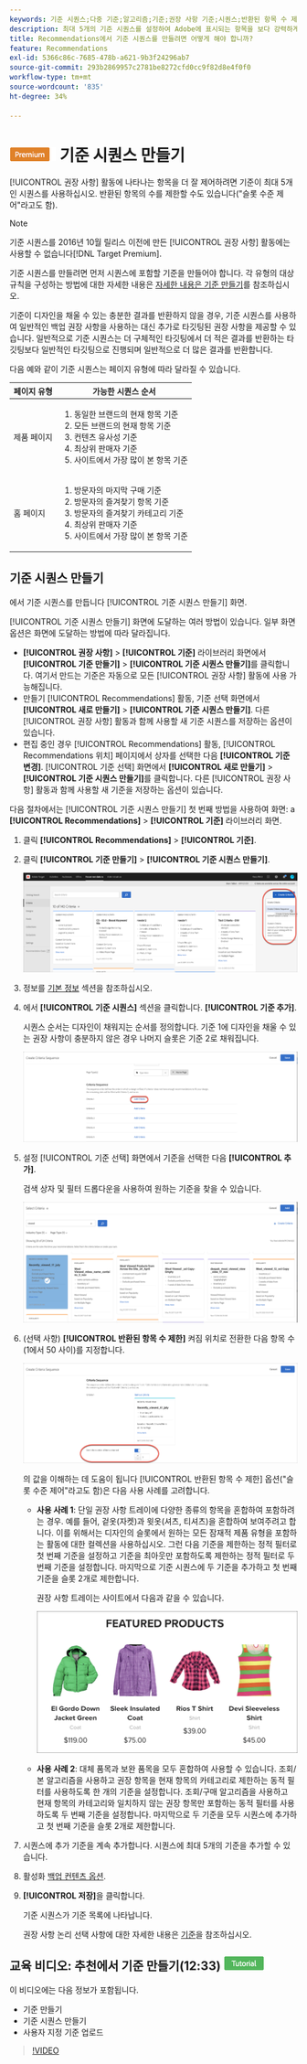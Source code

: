 ```yaml
---
keywords: 기준 시퀀스;다중 기준;알고리즘;기준;권장 사항 기준;시퀀스;반환된 항목 수 제한;슬롯 수준 제어;슬롯
description: 최대 5개의 기준 시퀀스를 설정하여 Adobe에 표시되는 항목을 보다 강력하게 제어하는 방법을 알아봅니다 [!DNL Target] Recommendations 활동.
title: Recommendations에서 기준 시퀀스를 만들려면 어떻게 해야 합니까?
feature: Recommendations
exl-id: 5366c86c-7685-478b-a621-9b3f24296ab7
source-git-commit: 293b2869957c2781be8272cfd0cc9f82d8e4f0f0
workflow-type: tm+mt
source-wordcount: '835'
ht-degree: 34%

---
```


# ![PREMIUM](/help/main/assets/premium.png) 기준 시퀀스 만들기

[!UICONTROL 권장 사항] 활동에 나타나는 항목을 더 잘 제어하려면 기준이 최대 5개인 시퀀스를 사용하십시오. 반환된 항목의 수를 제한할 수도 있습니다(&quot;슬롯 수준 제어&quot;라고도 함).

>[!NOTE]
>
>기준 시퀀스를 2016년 10월 릴리스 이전에 만든 [!UICONTROL 권장 사항] 활동에는 사용할 수 없습니다[!DNL Target Premium].

기준 시퀀스를 만들려면 먼저 시퀀스에 포함할 기준을 만들어야 합니다. 각 유형의 대상 규칙을 구성하는 방법에 대한 자세한 내용은 [자세한 내용은 기준 만들기](/help/main/c-recommendations/c-algorithms/create-new-algorithm.md)를 참조하십시오.

기준이 디자인을 채울 수 있는 충분한 결과를 반환하지 않을 경우, 기준 시퀀스를 사용하여 일반적인 백업 권장 사항을 사용하는 대신 추가로 타깃팅된 권장 사항을 제공할 수 있습니다. 일반적으로 기준 시퀀스는 더 구체적인 타깃팅에서 더 적은 결과를 반환하는 타깃팅보다 일반적인 타깃팅으로 진행되며 일반적으로 더 많은 결과를 반환합니다.

다음 예와 같이 기준 시퀀스는 페이지 유형에 따라 달라질 수 있습니다.

| 페이지 유형 | 가능한 시퀀스 순서 |
| --- | --- |
| 제품 페이지 | <ol><li>동일한 브랜드의 현재 항목 기준</li><li>모든 브랜드의 현재 항목 기준</li><li>컨텐츠 유사성 기준</li><li>최상위 판매자 기준</li><li>사이트에서 가장 많이 본 항목 기준</li></ol> |
| 홈 페이지 | <ol><li>방문자의 마지막 구매 기준 </li><li>방문자의 즐겨찾기 항목 기준</li><li>방문자의 즐겨찾기 카테고리 기준</li><li>최상위 판매자 기준</li><li>사이트에서 가장 많이 본 항목 기준</li></ol> |

## 기준 시퀀스 만들기

에서 기준 시퀀스를 만듭니다 [!UICONTROL 기준 시퀀스 만들기] 화면.

[!UICONTROL 기준 시퀀스 만들기] 화면에 도달하는 여러 방법이 있습니다. 일부 화면 옵션은 화면에 도달하는 방법에 따라 달라집니다.

* **[!UICONTROL 권장 사항]** > **[!UICONTROL 기준]** 라이브러리 화면에서 **[!UICONTROL 기준 만들기]** > **[!UICONTROL 기준 시퀀스 만들기]**&#x200B;를 클릭합니다. 여기서 만드는 기준은 자동으로 모든 [!UICONTROL 권장 사항] 활동에 사용 가능해집니다.
* 만들기 [!UICONTROL Recommendations] 활동, 기준 선택 화면에서 **[!UICONTROL 새로 만들기]** > **[!UICONTROL 기준 시퀀스 만들기]**. 다른 [!UICONTROL 권장 사항] 활동과 함께 사용할 새 기준 시퀀스를 저장하는 옵션이 있습니다.
* 편집 중인 경우 [!UICONTROL Recommendations] 활동, [!UICONTROL Recommendations 위치] 페이지에서 상자를 선택한 다음 **[!UICONTROL 기준 변경]**. [!UICONTROL 기준 선택] 화면에서 **[!UICONTROL 새로 만들기]** > **[!UICONTROL 기준 시퀀스 만들기]**&#x200B;를 클릭합니다. 다른 [!UICONTROL 권장 사항] 활동과 함께 사용할 새 기준을 저장하는 옵션이 있습니다.

다음 절차에서는 [!UICONTROL 기준 시퀀스 만들기] 첫 번째 방법을 사용하여 화면: a **[!UICONTROL Recommendations]** > **[!UICONTROL 기준]** 라이브러리 화면.

1. 클릭 **[!UICONTROL Recommendations]** > **[!UICONTROL 기준]**.

1. 클릭 **[!UICONTROL 기준 만들기]** > **[!UICONTROL 기준 시퀀스 만들기]**.

   ![CreateCriteriaSequence 이미지](assets/CreateCriteriaSequence.png)

1. 정보를 [기본 정보](/help/main/c-recommendations/c-algorithms/create-new-algorithm.md#info) 섹션을 참조하십시오.

1. 에서 **[!UICONTROL 기준 시퀀스]** 섹션을 클릭합니다. **[!UICONTROL 기준 추가]**.

   시퀀스 순서는 디자인이 채워지는 순서를 정의합니다. 기준 1에 디자인을 채울 수 있는 권장 사항이 충분하지 않은 경우 나머지 슬롯은 기준 2로 채워집니다.

   ![기준 추가](/help/main/c-recommendations/c-algorithms/assets/add-criteria.png)

1. 설정 [!UICONTROL 기준 선택] 화면에서 기준을 선택한 다음 **[!UICONTROL 추가]**.

   검색 상자 및 필터 드롭다운을 사용하여 원하는 기준을 찾을 수 있습니다.

   ![기준 선택](/help/main/c-recommendations/c-algorithms/assets/select-criteria.png)

1. (선택 사항) **[!UICONTROL 반환된 항목 수 제한]** 켜짐 위치로 전환한 다음 항목 수(1에서 50 사이)를 지정합니다.

   ![반환된 항목 수 제한 토글](/help/main/c-recommendations/c-algorithms/assets/limit-number.png)

   의 값을 이해하는 데 도움이 됩니다 [!UICONTROL 반환된 항목 수 제한] 옵션(&quot;슬롯 수준 제어&quot;라고도 함)은 다음 사용 사례를 고려합니다.

   * **사용 사례 1**: 단일 권장 사항 트레이에 다양한 종류의 항목을 혼합하여 포함하려는 경우. 예를 들어, 겉옷(자켓)과 윗옷(셔츠, 티셔츠)을 혼합하여 보여주려고 합니다. 이를 위해서는 디자인의 슬롯에서 원하는 모든 잠재적 제품 유형을 포함하는 활동에 대한 컬렉션을 사용하십시오. 그런 다음 기준을 제한하는 정적 필터로 첫 번째 기준을 설정하고 기준을 최아웃만 포함하도록 제한하는 정적 필터로 두 번째 기준을 설정합니다. 마지막으로 기준 시퀀스에 두 기준을 추가하고 첫 번째 기준을 슬롯 2개로 제한합니다.

      권장 사항 트레이는 사이트에서 다음과 같을 수 있습니다.

      ![주요 제품 권장 사항 트레이](/help/main/c-recommendations/c-algorithms/assets/featured-products.png)

   * **사용 사례 2**: 대체 품목과 보완 품목을 모두 혼합하여 사용할 수 있습니다. 조회/본 알고리즘을 사용하고 권장 항목을 현재 항목의 카테고리로 제한하는 동적 필터를 사용하도록 한 개의 기준을 설정합니다. 조회/구매 알고리즘을 사용하고 현재 항목의 카테고리와 일치하지 않는 권장 항목만 포함하는 동적 필터를 사용하도록 두 번째 기준을 설정합니다. 마지막으로 두 기준을 모두 시퀀스에 추가하고 첫 번째 기준을 슬롯 2개로 제한합니다.

1. 시퀀스에 추가 기준을 계속 추가합니다. 시퀀스에 최대 5개의 기준을 추가할 수 있습니다.

1. 활성화 [백업 컨텐츠 옵션](/help/main/c-recommendations/c-algorithms/create-new-algorithm.md#content).

1. **[!UICONTROL 저장]**&#x200B;을 클릭합니다.

   기준 시퀀스가 기준 목록에 나타납니다.

   권장 사항 논리 선택 사항에 대한 자세한 내용은 [기준](/help/main/c-recommendations/c-algorithms/algorithms.md)을 참조하십시오.

## 교육 비디오: 추천에서 기준 만들기(12:33) ![튜토리얼 배지](/help/main/assets/tutorial.png)

이 비디오에는 다음 정보가 포함됩니다.

* 기준 만들기
* 기준 시퀀스 만들기
* 사용자 지정 기준 업로드

>[!VIDEO](https://video.tv.adobe.com/v/27694?quality=12)
